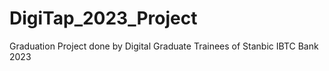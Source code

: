 # DigiTap_2023_Project
Graduation Project done by Digital Graduate Trainees of Stanbic IBTC Bank 2023
